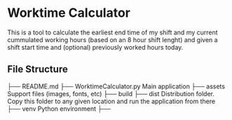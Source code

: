 # Worktime Calculator

This is a tool to calculate the earliest end time of my shift and my current cummulated working hours (based on an 8 hour shift lenght) and given a shift start time and (optional) previously worked hours today.

## File Structure

├── README.md
├── WorktimeCalculator.py  Main application
├── assets                 Support files (images, fonts, etc)
├── build
├── dist                   Distribution folder. Copy this folder to any given location and run the application from there
├── venv                   Python environment
├── 
